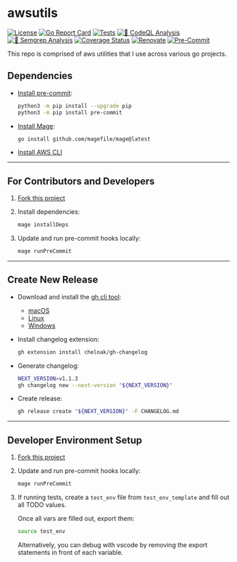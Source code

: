 # awsutils

[![License](https://img.shields.io/github/license/l50/awsutils?label=License&style=flat&color=blue&logo=github)](https://github.com/l50/awsutils/blob/main/LICENSE)
[![Go Report Card](https://goreportcard.com/badge/github.com/l50/awsutils)](https://goreportcard.com/report/github.com/l50/awsutils)
[![Tests](https://github.com/l50/awsutils/actions/workflows/tests.yaml/badge.svg)](https://github.com/l50/awsutils/actions/workflows/tests.yaml)
[![🚨 CodeQL Analysis](https://github.com/l50/awsutils/actions/workflows/codeql-analysis.yaml/badge.svg)](https://github.com/l50/awsutils/actions/workflows/codeql-analysis.yaml)
[![🚨 Semgrep Analysis](https://github.com/l50/awsutils/actions/workflows/semgrep.yaml/badge.svg)](https://github.com/l50/awsutils/actions/workflows/semgrep.yaml)
[![Coverage Status](https://coveralls.io/repos/github/l50/awsutils/badge.svg?branch=main)](https://coveralls.io/github/l50/awsutils?branch=main)
[![Renovate](https://github.com/l50/awsutils/actions/workflows/renovate.yaml/badge.svg)](https://github.com/l50/awsutils/actions/workflows/renovate.yaml)
[![Pre-Commit](https://github.com/l50/awsutils/actions/workflows/pre-commit.yaml/badge.svg)](https://github.com/l50/awsutils/actions/workflows/pre-commit.yaml)

This repo is comprised of aws utilities that I use across various go projects.

## Dependencies

- [Install pre-commit](https://pre-commit.com/):

  ```bash
  python3 -m pip install --upgrade pip
  python3 -m pip install pre-commit
  ```

- [Install Mage](https://magefile.org/):

  ```bash
  go install github.com/magefile/mage@latest
  ```

- [Install AWS CLI](https://aws.amazon.com/cli/)

---

## For Contributors and Developers

1. [Fork this project](https://docs.github.com/en/get-started/quickstart/fork-a-repo)

1. Install dependencies:

   ```bash
   mage installDeps
   ```

1. Update and run pre-commit hooks locally:

   ```bash
   mage runPreCommit
   ```

---

## Create New Release

- Download and install the [gh cli tool](https://cli.github.com/):

  - [macOS](https://github.com/cli/cli#macos)
  - [Linux](https://github.com/cli/cli/blob/trunk/docs/install_linux.md)
  - [Windows](https://github.com/cli/cli#windows)

- Install changelog extension:

  ```bash
  gh extension install chelnak/gh-changelog
  ```

- Generate changelog:

  ```bash
  NEXT_VERSION=v1.1.3
  gh changelog new --next-version "${NEXT_VERSION}"
  ```

- Create release:

  ```bash
  gh release create "${NEXT_VERSION}" -F CHANGELOG.md
  ```

---

## Developer Environment Setup

1. [Fork this project](https://docs.github.com/en/get-started/quickstart/fork-a-repo)

1. Update and run pre-commit hooks locally:

   ```bash
   mage runPreCommit
   ```

1. If running tests, create a `test_env` file from `test_env_template`
   and fill out all TODO values.

   Once all vars are filled out, export them:

   ```bash
   source test_env
   ```

   Alternatively, you can debug with vscode by
   removing the export statements in front of each
   variable.
